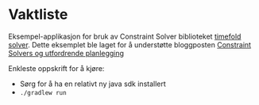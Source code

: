 # Vaktliste 

Eksempel-applikasjon for bruk av Constraint Solver biblioteket [timefold solver](https://docs.timefold.ai/timefold-solver/latest/introduction).
Dette eksemplet ble laget for å understøtte bloggposten [Constraint Solvers og utfordrende planlegging](https://www.kodemaker.no/blogg/2025-02-26-constraint-solvers/)

Enkleste oppskrift for å kjøre:
- Sørg for å ha en relativt ny java sdk installert
- `./gradlew run`
